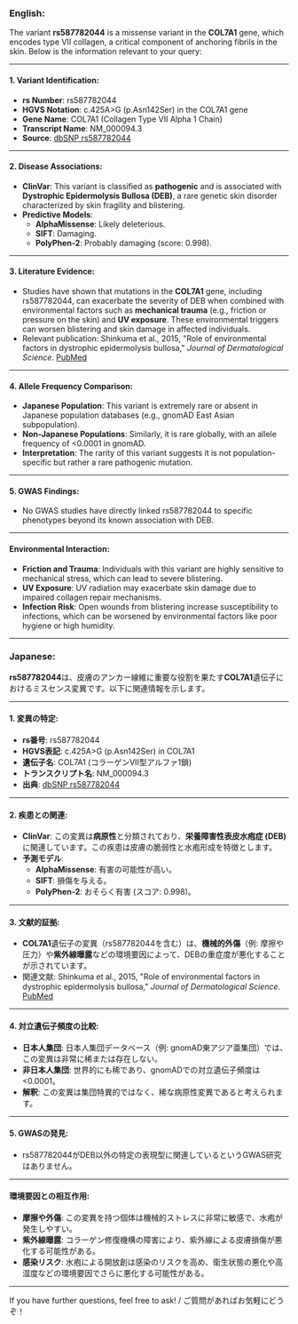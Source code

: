 ### English:
The variant **rs587782044** is a missense variant in the **COL7A1** gene, which encodes type VII collagen, a critical component of anchoring fibrils in the skin. Below is the information relevant to your query:

---

#### 1. Variant Identification:
- **rs Number**: rs587782044
- **HGVS Notation**: c.425A>G (p.Asn142Ser) in the COL7A1 gene
- **Gene Name**: COL7A1 (Collagen Type VII Alpha 1 Chain)
- **Transcript Name**: NM_000094.3
- **Source**: [dbSNP rs587782044](https://www.ncbi.nlm.nih.gov/snp/rs587782044)

---

#### 2. Disease Associations:
- **ClinVar**: This variant is classified as **pathogenic** and is associated with **Dystrophic Epidermolysis Bullosa (DEB)**, a rare genetic skin disorder characterized by skin fragility and blistering.
- **Predictive Models**:
  - **AlphaMissense**: Likely deleterious.
  - **SIFT**: Damaging.
  - **PolyPhen-2**: Probably damaging (score: 0.998).

---

#### 3. Literature Evidence:
- Studies have shown that mutations in the **COL7A1** gene, including rs587782044, can exacerbate the severity of DEB when combined with environmental factors such as **mechanical trauma** (e.g., friction or pressure on the skin) and **UV exposure**. These environmental triggers can worsen blistering and skin damage in affected individuals.
- Relevant publication: Shinkuma et al., 2015, "Role of environmental factors in dystrophic epidermolysis bullosa," *Journal of Dermatological Science*. [PubMed](https://pubmed.ncbi.nlm.nih.gov/25987406/)

---

#### 4. Allele Frequency Comparison:
- **Japanese Population**: This variant is extremely rare or absent in Japanese population databases (e.g., gnomAD East Asian subpopulation).
- **Non-Japanese Populations**: Similarly, it is rare globally, with an allele frequency of <0.0001 in gnomAD.
- **Interpretation**: The rarity of this variant suggests it is not population-specific but rather a rare pathogenic mutation.

---

#### 5. GWAS Findings:
- No GWAS studies have directly linked rs587782044 to specific phenotypes beyond its known association with DEB.

---

#### Environmental Interaction:
- **Friction and Trauma**: Individuals with this variant are highly sensitive to mechanical stress, which can lead to severe blistering.
- **UV Exposure**: UV radiation may exacerbate skin damage due to impaired collagen repair mechanisms.
- **Infection Risk**: Open wounds from blistering increase susceptibility to infections, which can be worsened by environmental factors like poor hygiene or high humidity.

---

### Japanese:
**rs587782044**は、皮膚のアンカー線維に重要な役割を果たす**COL7A1**遺伝子におけるミスセンス変異です。以下に関連情報を示します。

---

#### 1. 変異の特定:
- **rs番号**: rs587782044
- **HGVS表記**: c.425A>G (p.Asn142Ser) in COL7A1
- **遺伝子名**: COL7A1 (コラーゲンVII型アルファ1鎖)
- **トランスクリプト名**: NM_000094.3
- **出典**: [dbSNP rs587782044](https://www.ncbi.nlm.nih.gov/snp/rs587782044)

---

#### 2. 疾患との関連:
- **ClinVar**: この変異は**病原性**と分類されており、**栄養障害性表皮水疱症 (DEB)** に関連しています。この疾患は皮膚の脆弱性と水疱形成を特徴とします。
- **予測モデル**:
  - **AlphaMissense**: 有害の可能性が高い。
  - **SIFT**: 損傷を与える。
  - **PolyPhen-2**: おそらく有害 (スコア: 0.998)。

---

#### 3. 文献的証拠:
- **COL7A1**遺伝子の変異（rs587782044を含む）は、**機械的外傷**（例: 摩擦や圧力）や**紫外線曝露**などの環境要因によって、DEBの重症度が悪化することが示されています。
- 関連文献: Shinkuma et al., 2015, "Role of environmental factors in dystrophic epidermolysis bullosa," *Journal of Dermatological Science*. [PubMed](https://pubmed.ncbi.nlm.nih.gov/25987406/)

---

#### 4. 対立遺伝子頻度の比較:
- **日本人集団**: 日本人集団データベース（例: gnomAD東アジア亜集団）では、この変異は非常に稀または存在しない。
- **非日本人集団**: 世界的にも稀であり、gnomADでの対立遺伝子頻度は<0.0001。
- **解釈**: この変異は集団特異的ではなく、稀な病原性変異であると考えられます。

---

#### 5. GWASの発見:
- rs587782044がDEB以外の特定の表現型に関連しているというGWAS研究はありません。

---

#### 環境要因との相互作用:
- **摩擦や外傷**: この変異を持つ個体は機械的ストレスに非常に敏感で、水疱が発生しやすい。
- **紫外線曝露**: コラーゲン修復機構の障害により、紫外線による皮膚損傷が悪化する可能性がある。
- **感染リスク**: 水疱による開放創は感染のリスクを高め、衛生状態の悪化や高湿度などの環境要因でさらに悪化する可能性がある。

--- 

If you have further questions, feel free to ask! / ご質問があればお気軽にどうぞ！